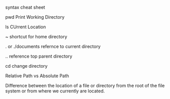 syntax cheat sheet 

pwd   Print Working Directory

ls    CUrrent Location

~   shortcut for home directory

.  or ./documents    refernce to current directory

..   reference top parent directory

cd   change directory

Relative Path vs Absolute Path

Difference between the location of a file or directory from the root of the file system or from where we currently are located.

